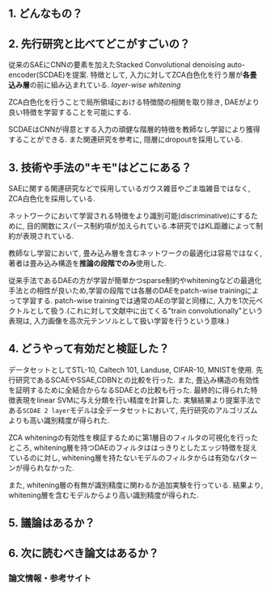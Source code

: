 ## 1. どんなもの？

## 2. 先行研究と比べてどこがすごいの？
従来のSAEにCNNの要素を加えたStacked Convolutional denoising auto-encoder(SCDAE)を提案. 特徴として, 入力に対してZCA白色化を行う層が**各畳込み層**の前に組み込まれている. *layer-wise whitening*

ZCA白色化を行うことで局所領域における特徴間の相関を取り除き, DAEがより良い特徴を学習することを可能にする.

SCDAEはCNNが得意とする入力の頑健な階層的特徴を教師なし学習により獲得することができる.
また関連研究を参考に, 隠層にdropoutを採用している.

## 3. 技術や手法の"キモ"はどこにある？
SAEに関する関連研究などで採用しているガウス雑音やごま塩雑音ではなく, ZCA白色化を採用している.

ネットワークにおいて学習される特徴をより識別可能(discriminative)にするために, 目的関数にスパース制約項が加えられている.本研究ではKL距離によって制約が表現されている.

教師なし学習において, 畳み込み層を含むネットワークの最適化は容易ではなく, 著者は畳み込み構造を**推論の段階でのみ**使用した.

従来手法であるDAEの方が学習が簡単かつsparse制約やwhiteningなどの最適化手法との相性が良いため,学習の段階では各層のDAEをpatch-wise trainingによって学習する.
patch-wise trainingでは通常のAEの学習と同様に, 入力を1次元ベクトルとして扱う.(これに対して文献中に出てくる"train convolutionally"という表現は, 入力画像を高次元テンソルとして扱い学習を行うという意味.)

## 4. どうやって有効だと検証した？
データセットとしてSTL-10, Caltech 101, Landuse, CIFAR-10, MNISTを使用. 先行研究であるSCAEやSSAE,CDBNとの比較を行った.
また, 畳込み構造の有効性を証明するために全結合からなるSDAEとの比較も行った.
最終的に得られた特徴表現をlinear SVMに与え分類を行い精度を計算した.
実験結果より提案手法である`SCDAE 2 layer`モデルは全データセットにおいて, 先行研究のアルゴリズムよりも高い識別精度が得られた.

ZCA whiteningの有効性を検証するために第1層目のフィルタの可視化を行ったところ, whitening層を持つDAEのフィルタははっきりとしたエッジ特徴を捉えているのに対し, whitening層を持たないモデルのフィルタからは有効なパターンが得られなかった.

また, whitening層の有無が識別精度に関わるか追加実験を行っている. 結果より, whitening層を含むモデルからより高い識別精度が得られた.

## 5. 議論はあるか？

## 6. 次に読むべき論文はあるか？

### 論文情報・参考サイト
